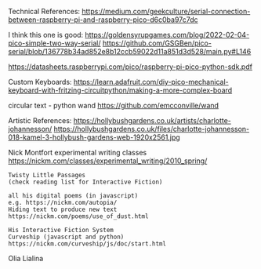 Technical References:
https://medium.com/geekculture/serial-connection-between-raspberry-pi-and-raspberry-pico-d6c0ba97c7dc


I think this one is good: https://goldensyrupgames.com/blog/2022-02-04-pico-simple-two-way-serial/
https://github.com/GSGBen/pico-serial/blob/136778b34ad852e8b12ccb59022d11a851d3d528/main.py#L146


https://datasheets.raspberrypi.com/pico/raspberry-pi-pico-python-sdk.pdf

Custom Keyboards:
https://learn.adafruit.com/diy-pico-mechanical-keyboard-with-fritzing-circuitpython/making-a-more-complex-board


circular text - python wand
https://github.com/emcconville/wand


Artistic References:
https://hollybushgardens.co.uk/artists/charlotte-johannesson/
https://hollybushgardens.co.uk/files/charlotte-johannesson-018-kamel-3-hollybush-gardens-web-1920x2561.jpg

Nick Montfort
    experimental writing classes
    https://nickm.com/classes/experimental_writing/2010_spring/
    
    Twisty Little Passages
    (check reading list for Interactive Fiction)

    all his digital poems (in javascript)
    e.g. https://nickm.com/autopia/
    Hiding text to produce new text
    https://nickm.com/poems/use_of_dust.html

    His Interactive Fiction System
    Curveship (javascript and python)
    https://nickm.com/curveship/js/doc/start.html



Olia Lialina